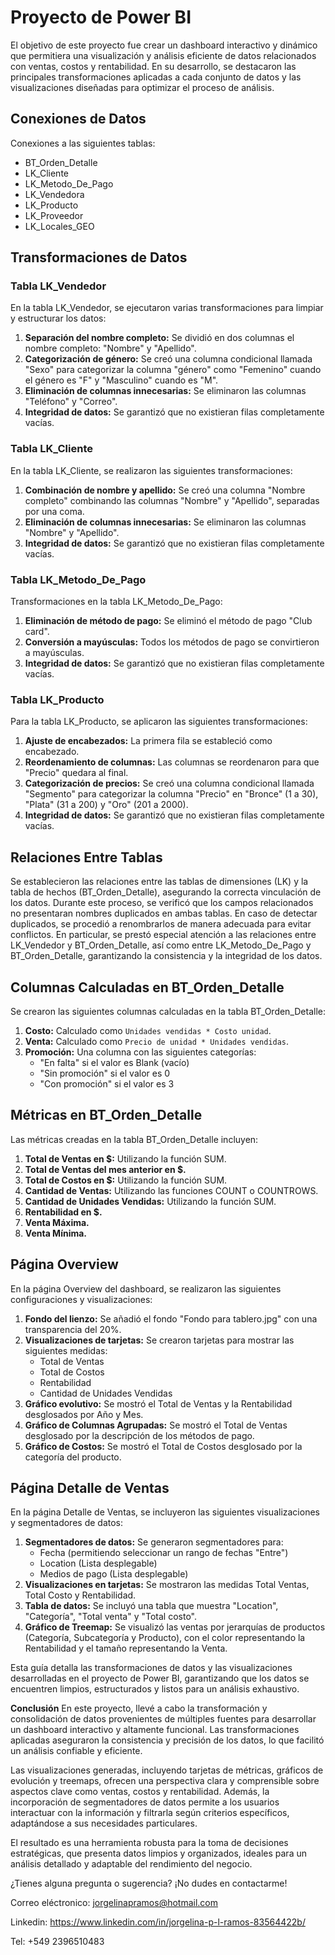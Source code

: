 
# Proyecto de Power BI

El objetivo de este proyecto fue crear un dashboard interactivo y dinámico que permitiera una visualización y análisis eficiente de datos relacionados con ventas, costos y rentabilidad. En su desarrollo, se destacaron las principales transformaciones aplicadas a cada conjunto de datos y las visualizaciones diseñadas para optimizar el proceso de análisis.

## Conexiones de Datos
Conexiones a las siguientes tablas:

- BT_Orden_Detalle
- LK_Cliente
- LK_Metodo_De_Pago
- LK_Vendedora
- LK_Producto
- LK_Proveedor
- LK_Locales_GEO

## Transformaciones de Datos

### Tabla LK_Vendedor

En la tabla LK_Vendedor, se ejecutaron varias transformaciones para limpiar y estructurar los datos:

1. **Separación del nombre completo:** Se dividió en dos columnas el nombre completo: "Nombre" y "Apellido".
2. **Categorización de género:** Se creó una columna condicional llamada "Sexo" para categorizar la columna "género" como "Femenino" cuando el género es "F" y "Masculino" cuando es "M".
3. **Eliminación de columnas innecesarias:** Se eliminaron las columnas "Teléfono" y "Correo".
4. **Integridad de datos:** Se garantizó que no existieran filas completamente vacías.

### Tabla LK_Cliente

En la tabla LK_Cliente, se realizaron las siguientes transformaciones:

1. **Combinación de nombre y apellido:** Se creó una columna "Nombre completo" combinando las columnas "Nombre" y "Apellido", separadas por una coma.
2. **Eliminación de columnas innecesarias:** Se eliminaron las columnas "Nombre" y "Apellido".
3. **Integridad de datos:** Se garantizó que no existieran filas completamente vacías.

### Tabla LK_Metodo_De_Pago

Transformaciones en la tabla LK_Metodo_De_Pago:

1. **Eliminación de método de pago:** Se eliminó el método de pago "Club card".
2. **Conversión a mayúsculas:** Todos los métodos de pago se convirtieron a mayúsculas.
3. **Integridad de datos:** Se garantizó que no existieran filas completamente vacías.

### Tabla LK_Producto

Para la tabla LK_Producto, se aplicaron las siguientes transformaciones:

1. **Ajuste de encabezados:** La primera fila se estableció como encabezado.
2. **Reordenamiento de columnas:** Las columnas se reordenaron para que "Precio" quedara al final.
3. **Categorización de precios:** Se creó una columna condicional llamada "Segmento" para categorizar la columna "Precio" en "Bronce" (1 a 30), "Plata" (31 a 200) y "Oro" (201 a 2000).
4. **Integridad de datos:** Se garantizó que no existieran filas completamente vacías.

## Relaciones Entre Tablas

Se establecieron las relaciones entre las tablas de dimensiones (LK) y la tabla de hechos (BT_Orden_Detalle), asegurando la correcta vinculación de los datos. Durante este proceso, se verificó que los campos relacionados no presentaran nombres duplicados en ambas tablas. En caso de detectar duplicados, se procedió a renombrarlos de manera adecuada para evitar conflictos. En particular, se prestó especial atención a las relaciones entre LK_Vendedor y BT_Orden_Detalle, así como entre LK_Metodo_De_Pago y BT_Orden_Detalle, garantizando la consistencia y la integridad de los datos.

## Columnas Calculadas en BT_Orden_Detalle

Se crearon las siguientes columnas calculadas en la tabla BT_Orden_Detalle:

1. **Costo:** Calculado como `Unidades vendidas * Costo unidad`.
2. **Venta:** Calculado como `Precio de unidad * Unidades vendidas`.
3. **Promoción:** Una columna con las siguientes categorías:
   - "En falta" si el valor es Blank (vacío)
   - "Sin promoción" si el valor es 0
   - "Con promoción" si el valor es 3

## Métricas en BT_Orden_Detalle

Las métricas creadas en la tabla BT_Orden_Detalle incluyen:

1. **Total de Ventas en $:** Utilizando la función SUM.
2. **Total de Ventas del mes anterior en $.**
3. **Total de Costos en $:** Utilizando la función SUM.
4. **Cantidad de Ventas:** Utilizando las funciones COUNT o COUNTROWS.
5. **Cantidad de Unidades Vendidas:** Utilizando la función SUM.
6. **Rentabilidad en $.**
7. **Venta Máxima.**
8. **Venta Mínima.**

## Página Overview

En la página Overview del dashboard, se realizaron las siguientes configuraciones y visualizaciones:

1. **Fondo del lienzo:** Se añadió el fondo "Fondo para tablero.jpg" con una transparencia del 20%.
2. **Visualizaciones de tarjetas:** Se crearon tarjetas para mostrar las siguientes medidas:
   - Total de Ventas
   - Total de Costos
   - Rentabilidad
   - Cantidad de Unidades Vendidas
3. **Gráfico evolutivo:** Se mostró el Total de Ventas y la Rentabilidad desglosados por Año y Mes.
4. **Gráfico de Columnas Agrupadas:** Se mostró el Total de Ventas desglosado por la descripción de los métodos de pago.
5. **Gráfico de Costos:** Se mostró el Total de Costos desglosado por la categoría del producto.

## Página Detalle de Ventas

En la página Detalle de Ventas, se incluyeron las siguientes visualizaciones y segmentadores de datos:

1. **Segmentadores de datos:** Se generaron segmentadores para:
   - Fecha (permitiendo seleccionar un rango de fechas "Entre")
   - Location (Lista desplegable)
   - Medios de pago (Lista desplegable)
2. **Visualizaciones en tarjetas:** Se mostraron las medidas Total Ventas, Total Costo y Rentabilidad.
3. **Tabla de datos:** Se incluyó una tabla que muestra "Location", "Categoría", "Total venta" y "Total costo".
4. **Gráfico de Treemap:** Se visualizó las ventas por jerarquías de productos (Categoría, Subcategoría y Producto), con el color representando la Rentabilidad y el tamaño representando la Venta.

Esta guía detalla las transformaciones de datos y las visualizaciones desarrolladas en el proyecto de Power BI, garantizando que los datos se encuentren limpios, estructurados y listos para un análisis exhaustivo.

**Conclusión**
En este proyecto, llevé a cabo la transformación y consolidación de datos provenientes de múltiples fuentes para desarrollar un dashboard interactivo y altamente funcional. Las transformaciones aplicadas aseguraron la consistencia y precisión de los datos, lo que facilitó un análisis confiable y eficiente.

Las visualizaciones generadas, incluyendo tarjetas de métricas, gráficos de evolución y treemaps, ofrecen una perspectiva clara y comprensible sobre aspectos clave como ventas, costos y rentabilidad. Además, la incorporación de segmentadores de datos permite a los usuarios interactuar con la información y filtrarla según criterios específicos, adaptándose a sus necesidades particulares.

El resultado es una herramienta robusta para la toma de decisiones estratégicas, que presenta datos limpios y organizados, ideales para un análisis detallado y adaptable del rendimiento del negocio.

¿Tienes alguna pregunta o sugerencia?
¡No dudes en contactarme!

Correo eléctronico: jorgelinapramos@hotmail.com

Linkedin: https://www.linkedin.com/in/jorgelina-p-l-ramos-83564422b/

Tel: +549 2396510483